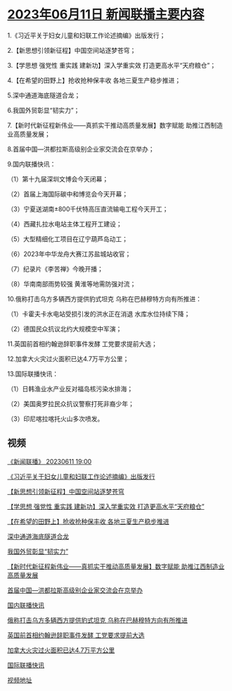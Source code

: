 # [2023年06月11日 新闻联播主要内容](https://tv.cctv.com/lm/xwlb/day/20230611.shtml)

1.《习近平关于妇女儿童和妇联工作论述摘编》出版发行；

2.【新思想引领新征程】中国空间站逐梦苍穹；

3.【学思想 强党性 重实践 建新功】深入学重实效 打造更高水平“天府粮仓”；

4.【在希望的田野上】抢收抢种保丰收 各地三夏生产稳步推进；

5.深中通道海底隧道合龙；

6.我国外贸彰显“韧实力”；

7.【新时代新征程新伟业——真抓实干推动高质量发展】数字赋能 助推江西制造业高质量发展；

8.首届中国—洪都拉斯高级别企业家交流会在京举办；

9.国内联播快讯：

（1）第十九届深圳文博会今天闭幕；

（2）首届上海国际碳中和博览会今天开幕；

（3）宁夏送湖南±800千伏特高压直流输电工程今天开工；

（4）西藏扎拉水电站主体工程开工建设；

（5）大型精细化工项目在辽宁葫芦岛动工；

（6）2023年中华龙舟大赛江苏盐城站收官；

（7）纪录片《李苦禅》今晚开播；

（8）华南南部雨势较强 黄淮等地需防强对流；

10.俄称打击乌方多辆西方提供豹式坦克 乌称在巴赫穆特方向有所推进：

（1）卡霍夫卡水电站受损引发的洪水正在消退 水库水位持续下降；

（2）德国民众抗议北约大规模空中军演；

11.英国前首相约翰逊辞职事件发酵 工党要求提前大选；

12.加拿大火灾过火面积已达4.7万平方公里；

13.国际联播快讯：

（1）日韩渔业水产业反对福岛核污染水排海；

（2）美国奥罗拉民众抗议警察打死非裔少年；

（3）印尼喀拉喀托火山多次喷发。

## 视频

[《新闻联播》 20230611 19:00](https://tv.cctv.com/2023/06/11/VIDECyevEUkoykoEIEnxEZl7230611.shtml)

[《习近平关于妇女儿童和妇联工作论述摘编》出版发行](https://tv.cctv.com/2023/06/11/VIDE2mgckDFVS7XPzFSiAAPq230611.shtml)

[【新思想引领新征程】中国空间站逐梦苍穹](https://tv.cctv.com/2023/06/11/VIDE5HG31FdppuvJAVqJ8sau230611.shtml)

[【学思想 强党性 重实践 建新功】深入学重实效 打造更高水平“天府粮仓”](https://tv.cctv.com/2023/06/11/VIDEP5H5JBu8dkRgJ1dB5tH7230611.shtml)

[【在希望的田野上】抢收抢种保丰收 各地三夏生产稳步推进](https://tv.cctv.com/2023/06/11/VIDEGq4ujPTdW85ZUaC29eyP230611.shtml)

[深中通道海底隧道合龙](https://tv.cctv.com/2023/06/11/VIDEU3OaQGqXeCrMnmLLsUBG230611.shtml)

[我国外贸彰显“韧实力”](https://tv.cctv.com/2023/06/11/VIDEASidipTJuiECyvW7hOGu230611.shtml)

[【新时代新征程新伟业——真抓实干推动高质量发展】数字赋能 助推江西制造业高质量发展](https://tv.cctv.com/2023/06/11/VIDEKjrqLxPNHdwZZSi3JppS230611.shtml)

[首届中国—洪都拉斯高级别企业家交流会在京举办](https://tv.cctv.com/2023/06/11/VIDEwZy95YJVnCo7wdbEp7EZ230611.shtml)

[国内联播快讯](https://tv.cctv.com/2023/06/11/VIDE4RYDwAiTLuSP4sfUSaTo230611.shtml)

[俄称打击乌方多辆西方提供豹式坦克 乌称在巴赫穆特方向有所推进](https://tv.cctv.com/2023/06/11/VIDEpy8iTDrS7dPESAYCG7GY230611.shtml)

[英国前首相约翰逊辞职事件发酵 工党要求提前大选](https://tv.cctv.com/2023/06/11/VIDE1MpDH2ZzJF3iOdIv5kUZ230611.shtml)

[加拿大火灾过火面积已达4.7万平方公里](https://tv.cctv.com/2023/06/11/VIDENQgblnPK8CiCSTx1BA7b230611.shtml)

[国际联播快讯](https://tv.cctv.com/2023/06/11/VIDEh6lB84XRJ1yzVvEDkRuO230611.shtml)

[视频地址](https://tv.cctv.com/lm/xwlb/day/20230611.shtml) 

